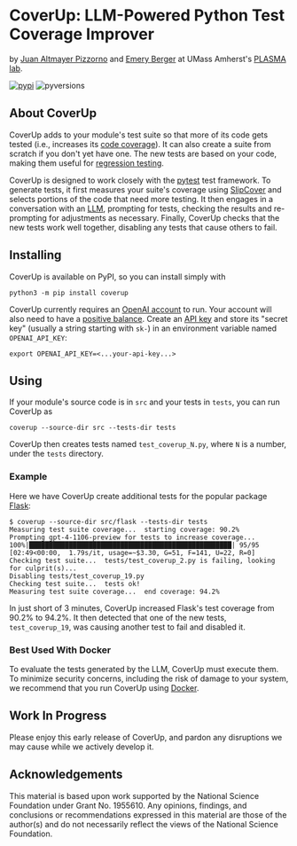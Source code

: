 # CoverUp: LLM-Powered Python Test Coverage Improver
by [Juan Altmayer Pizzorno](https://jaltmayerpizzorno.github.io) and [Emery Berger](https://emeryberger.com)
at UMass Amherst's [PLASMA lab](https://plasma-umass.org/).

[![pypi](https://img.shields.io/pypi/v/coverup?color=blue)](https://pypi.org/project/coverup/)
![pyversions](https://img.shields.io/pypi/pyversions/coverup)

## About CoverUp
CoverUp adds to your module's test suite so that more of its code gets tested
(i.e., increases its [code coverage](https://en.wikipedia.org/wiki/Code_coverage)).
It can also create a suite from scratch if you don't yet have one.
The new tests are based on your code, making them useful for [regression testing](https://en.wikipedia.org/wiki/Regression_testing).

CoverUp is designed to work closely with the [pytest](https://docs.pytest.org/en/latest/) test framework.
To generate tests, it first measures your suite's coverage using [SlipCover](https://github.com/plasma-umass/slipcover)
and selects portions of the code that need more testing.
It then engages in a conversation with an [LLM](https://en.wikipedia.org/wiki/Large_language_model),
prompting for tests, checking the results and re-prompting for adjustments as necessary.
Finally, CoverUp checks that the new tests work well together, disabling any tests that cause others to fail.

## Installing
CoverUp is available on PyPI, so you can install simply with
```shell
python3 -m pip install coverup
```

CoverUp currently requires an [OpenAI account](https://platform.openai.com/signup) to run.
Your account will also need to have a [positive balance](https://platform.openai.com/account/usage).
Create an [API key](https://platform.openai.com/api-keys) and store its "secret key" (usually a
string starting with `sk-`) in an environment variable named `OPENAI_API_KEY`:
```shell
export OPENAI_API_KEY=<...your-api-key...>
```

## Using
If your module's source code is in `src` and your tests in `tests`, you can run CoverUp as
```shell
coverup --source-dir src --tests-dir tests
```
CoverUp then creates tests named `test_coverup_N.py`, where `N` is a number, under the `tests` directory.

### Example
Here we have CoverUp create additional tests for the popular package [Flask](https://flask.palletsprojects.com/):
```
$ coverup --source-dir src/flask --tests-dir tests
Measuring test suite coverage...  starting coverage: 90.2%
Prompting gpt-4-1106-preview for tests to increase coverage...
100%|███████████████████████████████████████████████████| 95/95 [02:49<00:00,  1.79s/it, usage=~$3.30, G=51, F=141, U=22, R=0]
Checking test suite...  tests/test_coverup_2.py is failing, looking for culprit(s)...
Disabling tests/test_coverup_19.py
Checking test suite...  tests ok!
Measuring test suite coverage...  end coverage: 94.2%
```
In just short of 3 minutes, CoverUp increased Flask's test coverage from 90.2% to 94.2%.
It then detected that one of the new tests, `test_coverup_19`, was causing another test
to fail and disabled it.

### Best Used With Docker
To evaluate the tests generated by the LLM, CoverUp must execute them.
To minimize security concerns, including the risk of damage to your system, we recommend
that you run CoverUp using [Docker](https://www.docker.com/).

## Work In Progress
Please enjoy this early release of CoverUp, and pardon any disruptions we may cause while we actively develop it.

## Acknowledgements
This material is based upon work supported by the National Science
Foundation under Grant No. 1955610. Any opinions, findings, and
conclusions or recommendations expressed in this material are those of
the author(s) and do not necessarily reflect the views of the National
Science Foundation.
